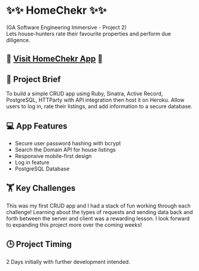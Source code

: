 # ✨✨ HomeChekr ✨✨
(GA Software Engineering Immersive - Project 2)
<br>
Lets house-hunters rate their favourite properties and perform due diligence.

## 🏡 [Visit HomeChekr App](https://homechekr.herokuapp.com/) 🏡

<!--
<a href="">
  <img src="" width="200" height="270" alt="screenshot">
</a>
-->

## 📜 Project Brief
To build a simple CRUD app using Ruby, Sinatra, Active Record, PostgreSQL, HTTParty with API integration then host it on Heroku. Allow users to log in, rate their listings, and add information to a secure database.


## 💻 App Features
- Secure user password hashing with bcrypt
- Search the Domain API for house listings
- Responsive mobile-first design
- Log in feature
- PostgreSQL Database
<!-- - Image uploads -->


## 🏋️ Key Challenges
This was my first CRUD app and I had a stack of fun working through each challenge! Learning about the types of requests and sending data back and forth between the server and client was a rewarding lesson. I look forward to expanding this project more over the coming weeks!


## 🕒 Project Timing
2 Days initially with further development intended.
